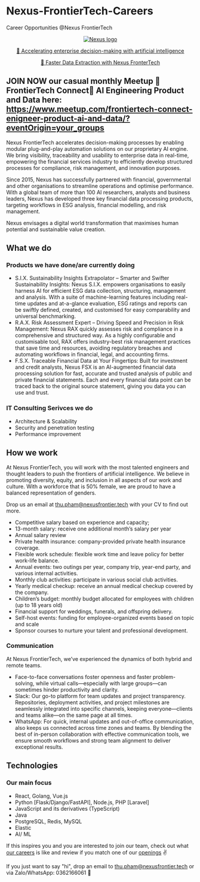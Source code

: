 # Nexus-FrontierTech-Careers
Career Opportunities @Nexus FrontierTech 

<p align="center">
  <a href="https://nexusfrontier.tech/">
    <img alt="Nexus logo" src="https://nexusfrontier.tech/wp-content/uploads/2023/10/Website_Nexus-Footer-Map-Graphic.png" />
  </a>
</p>


<p align="center">
  <a href="https://nexusfrontier.tech/wp-content/uploads/2022/08/Nexus-Corporate-Video-Aug-2022.mp4" type="video/mp4">
    🎥 Accelerating enterprise decision-making with artificial intelligence
  </a>
</p>


<p align="center">
  <a href="https://nexusfrontier.tech/wp-content/uploads/2022/01/Nexus_Data-Extraction-Video.mp4" type="video/mp4">
    🎥 Faster Data Extraction with Nexus FronterTech 
  </a>
</p>

JOIN NOW our casual monthly Meetup 🚀FrontierTech Connect🚀 AI Engineering Product and Data here:  https://www.meetup.com/frontiertech-connect-enigneer-product-ai-and-data/?eventOrigin=your_groups
---

Nexus FrontierTech accelerates decision-making processes by enabling modular plug-and-play automation solutions on our proprietary AI engine. We bring visibility, traceability and usability to enterprise data in real-time, empowering the financial services industry to efficiently develop structured processes for compliance, risk management, and innovation purposes.

Since 2015, Nexus has successfully partnered with financial, governmental and other organisations to streamline operations and optimise performance. With a global team of more than 100 AI researchers, analysts and business leaders, Nexus has developed three key financial data processing products, targeting workflows in ESG analysis, financial modelling, and risk management.

Nexus envisages a digital world transformation that maximises human potential and sustainable value creation.

## What we do

### Products we have done/are currently doing

* S.I.X. Sustainability Insights Extrapolator – Smarter and Swifter Sustainability Insights: Nexus S.I.X. empowers organisations to easily harness AI for efficient ESG data collection, structuring, management and analysis. With a suite of machine-learning features including real-time updates and at-a-glance evaluation, ESG ratings and reports can be swiftly defined, created, and customised for easy comparability and universal benchmarking.
* R.A.X. Risk Assessment Expert – Driving Speed and Precision in Risk Management: Nexus RAX quickly assesses risk and compliance in a comprehensive and structured way. As a highly configurable and customisable tool, RAX offers industry-best risk management practices that save time and resources, avoiding regulatory breaches and automating workflows in financial, legal, and accounting firms.
* F.S.X. Traceable Financial Data at Your Fingertips: Built for investment and credit analysts, Nexus FSX is an AI-augmented financial data processing solution for fast, accurate and trusted analysis of public and private financial statements. Each and every financial data point can be traced back to the original source statement, giving you data you can use and trust.

### IT Consulting Serivces we do

* Architecture & Scalability
* Security and penetration testing
* Performance improvement

## How we work

At Nexus FrontierTech, you will work with the most talented engineers and thought leaders to push the frontiers of artificial intelligence. We believe in promoting diversity, equity, and inclusion in all aspects of our work and culture. With a workforce that is 50% female, we are proud to have a balanced representation of genders. 

Drop us an email at thu.pham@nexusfrontier.tech with your CV to find out more.


* Competitive salary based on experience and capacity;
* 13-month salary: receive one additional month’s salary per year
* Annual salary review
* Private health insurance: company-provided private health insurance coverage.
* Flexible work schedule: flexible work time and leave policy for better work-life balance.
* Annual events: two outings per year, company trip, year-end party, and various internal activities.
* Monthly club activities: participate in various social club activities.
* Yearly medical checkup: receive an annual medical checkup covered by the company.
* Children’s budget: monthly budget allocated for employees with children (up to 18 years old)
* Financial support for weddings, funerals, and offspring delivery.
* Self-host events: funding for employee-organized events based on topic and scale
* Sponsor courses to nurture your talent and professional development.


### Communication

At Nexus FrontierTech, we’ve experienced the dynamics of both hybrid and remote teams. 
* Face-to-face conversations foster openness and faster problem-solving, while virtual calls—especially with large groups—can sometimes hinder productivity and clarity.
* Slack: Our go-to platform for team updates and project transparency. Repositories, deployment activities, and project milestones are seamlessly integrated into specific channels, keeping everyone—clients and teams alike—on the same page at all times.
* WhatsApp: For quick, internal updates and out-of-office communication, also keeps us connected across time zones and teams.
By blending the best of in-person collaboration with effective communication tools, we ensure smooth workflows and strong team alignment to deliver exceptional results.


## Technologies

### Our main focus

* React, Golang, Vue.js
* Python [Flask/Django/FastAPI], Node.js, PHP [Laravel]
* JavaScript and its derivatives (TypeScript)
* Java
* PostgreSQL, Redis, MySQL
* Elastic
* AI/ ML


If this inspires you and you are interested to join our team, check out what [our careers](https://nexusfrontier.tech/careers-2/)
is like and review if you match one of our [openings](https://nexusfrontier.tech/careers-2/) ✌️

If you just want to say "hi", drop an email to thu.pham@nexusfrontier.tech or via Zalo/WhatsApp: 0362166061 👋
